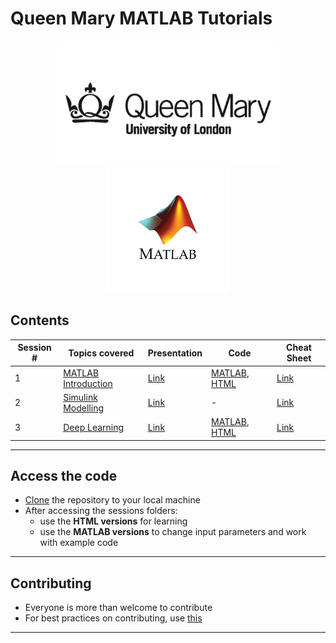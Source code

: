 # Queen Mary MATLAB Tutorials

<p align="center">
  <a href="https://www.linkedin.com/in/mugheesasif/">
    <img height=200 src="images/qm-logo.jpg">
    <img height=200 src="images/Matlab-logo.png">	
  </a>
</p>


## Contents

| Session # | Topics covered | Presentation | Code |Cheat Sheet | 
| ------------- | ------------- | ------------- | ------------- | ------------- | 
| 1 | [MATLAB Introduction](https://github.com/mughees-asif/matlab-qmul/tree/master/session1-matlab_basics) | [Link](https://github.com/mughees-asif/matlab-qmul/blob/master/session1-matlab_basics/session1_powerpoint.pdf) | [MATLAB](https://github.com/mughees-asif/matlab-qmul/tree/master/session1-matlab_basics/code-matlab), [HTML](https://github.com/mughees-asif/matlab-qmul/tree/master/session1-matlab_basics/code-pdf) | [Link](https://github.com/mughees-asif/matlab-qmul/blob/master/session1-matlab_basics/matlab-basic-functions-reference.pdf) | 
| 2 | [Simulink Modelling](https://github.com/mughees-asif/matlab-qmul/tree/master/session2-simulink_basics) | [Link](https://github.com/mughees-asif/matlab-qmul/blob/master/session2-simulink_basics/session2_powerpoint.pdf) | - | [Link](http://blog.bachi.net/?p=5861) | 
| 3 | [Deep Learning](https://github.com/mughees-asif/matlab-qmul/tree/master/session2-simulink_basics) | [Link](https://github.com/mughees-asif/matlab-qmul/blob/master/session3-deep_learning/machine-learning-matlab.pdf)  | [MATLAB](https://github.com/mughees-asif/matlab-qmul/tree/master/session3-deep_learning/code-matlab), [HTML](https://github.com/mughees-asif/matlab-qmul/tree/master/session3-deep_learning/code_html) | [Link](https://github.com/mughees-asif/matlab-qmul/blob/master/session3-deep_learning/deep-learning-with-matlab-quick-start-guide.pdf) | 

------------------------------------------------

## Access the code

* [Clone](https://docs.github.com/en/free-pro-team@latest/github/creating-cloning-and-archiving-repositories/cloning-a-repository#cloning-a-repository-to-github-desktop) the repository to your local machine
* After accessing the sessions folders:
	* use the **HTML versions** for learning
	* use the **MATLAB versions** to change input parameters and work with example code

------------------------------------------------

## Contributing

* Everyone is more than welcome to contribute 
* For best practices on contributing, use [this](https://gist.github.com/MarcDiethelm/7303312)

------------------------------------------------
